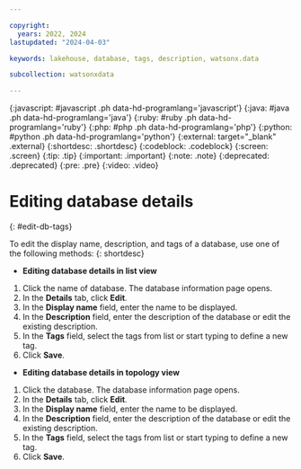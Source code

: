 ```yaml
---

copyright:
  years: 2022, 2024
lastupdated: "2024-04-03"

keywords: lakehouse, database, tags, description, watsonx.data

subcollection: watsonxdata

---
```


{:javascript: #javascript .ph data-hd-programlang='javascript'}
{:java: #java .ph data-hd-programlang='java'}
{:ruby: #ruby .ph data-hd-programlang='ruby'}
{:php: #php .ph data-hd-programlang='php'}
{:python: #python .ph data-hd-programlang='python'}
{:external: target="_blank" .external}
{:shortdesc: .shortdesc}
{:codeblock: .codeblock}
{:screen: .screen}
{:tip: .tip}
{:important: .important}
{:note: .note}
{:deprecated: .deprecated}
{:pre: .pre}
{:video: .video}

# Editing database details
{: #edit-db-tags}

To edit the display name, description, and tags of a database, use one of the following methods:
{: shortdesc}

- **Editing database details in list view**

1. Click the name of database. The database information page opens.
2. In the **Details** tab, click **Edit**.
3. In the **Display name** field, enter the name to be displayed.
3. In the **Description** field, enter the description of the database or edit the existing description.
4. In the **Tags** field, select the tags from list or start typing to define a new tag.
5. Click **Save**.

- **Editing database details in topology view**

1. Click the database. The database information page opens.
2. In the **Details** tab, click **Edit**.
3. In the **Display name** field, enter the name to be displayed.
3. In the **Description** field, enter the description of the database or edit the existing description.
4. In the **Tags** field, select the tags from list or start typing to define a new tag.
5. Click **Save**.
